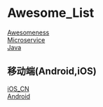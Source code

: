 # Awesome_List
[Awesomeness](https://github.com/bayandin/awesome-awesomeness)<br/>
[Microservice](https://github.com/mfornos/awesome-microservices)<br/>
[Java](https://github.com/akullpp/awesome-java)<br/>
## 移动端(Android,iOS)
[iOS_CN](https://github.com/jobbole/awesome-ios-cn)<br/>
[Android](https://github.com/JStumpp/awesome-android)<br/>
